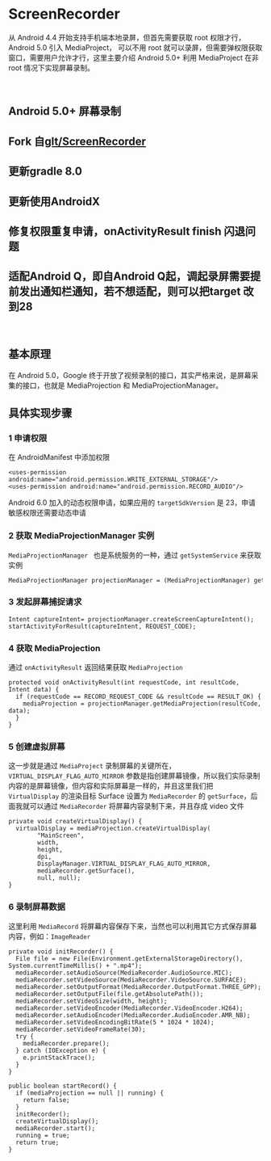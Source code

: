 # ScreenRecorder

从 Android 4.4 开始支持手机端本地录屏，但首先需要获取 root 权限才行，Android 5.0 引入 MediaProject，
可以不用 root 就可以录屏，但需要弹权限获取窗口，需要用户允许才行，这里主要介绍 Android 5.0+ 利用
MediaProject 在非 root 情况下实现屏幕录制。

<br>

## Android 5.0+ 屏幕录制
## Fork 自[glt/ScreenRecorder](https://github.com/glt/ScreenRecorder)
## 更新gradle 8.0
## 更新使用AndroidX
## 修复权限重复申请，onActivityResult finish 闪退问题
## 适配Android Q，即自Android Q起，调起录屏需要提前发出通知栏通知，若不想适配，则可以把target 改到28

<br>

## 基本原理
在 Android 5.0，Google 终于开放了视频录制的接口，其实严格来说，是屏幕采集的接口，也就是 MediaProjection
和 MediaProjectionManager。 

## 具体实现步骤
### 1 申请权限
在 AndroidManifest 中添加权限
```
<uses-permission android:name="android.permission.WRITE_EXTERNAL_STORAGE"/>
<uses-permission android:name="android.permission.RECORD_AUDIO"/>
```
Android 6.0 加入的动态权限申请，如果应用的 `targetSdkVersion` 是 23，申请敏感权限还需要动态申请

### 2 获取 MediaProjectionManager 实例
`MediaProjectionManager ` 也是系统服务的一种，通过 `getSystemService` 来获取实例
```
MediaProjectionManager projectionManager = (MediaProjectionManager) getSystemService(MEDIA_PROJECTION_SERVICE);
```
### 3 发起屏幕捕捉请求
```
Intent captureIntent= projectionManager.createScreenCaptureIntent(); 
startActivityForResult(captureIntent, REQUEST_CODE);
```
### 4 获取 MediaProjection
 通过 `onActivityResult` 返回结果获取 `MediaProjection `
```
protected void onActivityResult(int requestCode, int resultCode, Intent data) {
  if (requestCode == RECORD_REQUEST_CODE && resultCode == RESULT_OK) {
    mediaProjection = projectionManager.getMediaProjection(resultCode, data);
  }
}
```
### 5 创建虚拟屏幕
这一步就是通过 `MediaProject` 录制屏幕的关键所在，`VIRTUAL_DISPLAY_FLAG_AUTO_MIRROR` 参数是指创建屏幕镜像，所以我们实际录制内容的是屏幕镜像，但内容和实际屏幕是一样的，并且这里我们把 `VirtualDisplay` 的渲染目标 Surface 设置为 `MediaRecorder` 的 `getSurface`，后面我就可以通过 `MediaRecorder` 将屏幕内容录制下来，并且存成 video 文件

```
private void createVirtualDisplay() {
  virtualDisplay = mediaProjection.createVirtualDisplay(
        "MainScreen",
        width,
        height,
        dpi,
        DisplayManager.VIRTUAL_DISPLAY_FLAG_AUTO_MIRROR,
        mediaRecorder.getSurface(),
        null, null);
}
```
### 6 录制屏幕数据
这里利用 `MediaRecord` 将屏幕内容保存下来，当然也可以利用其它方式保存屏幕内容，例如：`ImageReader`
```
private void initRecorder() {
  File file = new File(Environment.getExternalStorageDirectory(), System.currentTimeMillis() + ".mp4");
  mediaRecorder.setAudioSource(MediaRecorder.AudioSource.MIC);
  mediaRecorder.setVideoSource(MediaRecorder.VideoSource.SURFACE);
  mediaRecorder.setOutputFormat(MediaRecorder.OutputFormat.THREE_GPP);
  mediaRecorder.setOutputFile(file.getAbsolutePath());
  mediaRecorder.setVideoSize(width, height);
  mediaRecorder.setVideoEncoder(MediaRecorder.VideoEncoder.H264);
  mediaRecorder.setAudioEncoder(MediaRecorder.AudioEncoder.AMR_NB);
  mediaRecorder.setVideoEncodingBitRate(5 * 1024 * 1024);
  mediaRecorder.setVideoFrameRate(30);
  try {
    mediaRecorder.prepare();
  } catch (IOException e) {
    e.printStackTrace();
  }
}

public boolean startRecord() {
  if (mediaProjection == null || running) {
    return false;
  }
  initRecorder();
  createVirtualDisplay();
  mediaRecorder.start();
  running = true;
  return true;
}
```
